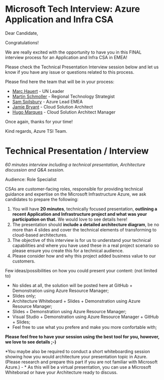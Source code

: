 # Microsoft Tech Interview: Azure Application and Infra CSA

Dear Candidate,

Congratulations!

We are really excited with the opportunity to have you in this FINAL interview process for an Application and Infra CSA in EMEA!

Please check the Technical Presentation Interview session below and let us know if you have any issue or questions related to this process.

Please find here the team that will be in your process:
* [Marc Hauert](https://www.linkedin.com/in/marc-hauert/) - UN Leader
* [Martin Schmoller](https://www.linkedin.com/in/martin-schm%C3%B6llerl-3b89592/) - Regional Technology Strategist 
* [Sam Spilsbury](https://www.linkedin.com/in/sam-spilsbury-0515b853/) - Azure Lead EMEA
* [Jamie Bryant](https://www.linkedin.com/in/jamiebryantmcse/) - Cloud Solution Architect
* [Hugo Marques](https://www.linkedin.com/in/hugomarques/) - Cloud Solution Architect Manager

Once again, thanks for your time!

Kind regards,
Azure TSI Team.


# Technical Presentation / Interview

*60 minutes interview including a technical presentation, Architecture discussion and Q&A session.*

Audience: Role Specialist

CSAs are customer-facing roles, responsible for providing technical guidance and expertise on the Microsoft Infrastructure Azure, we ask candidates to prepare the following:

1. You will have **20 minutes**, technically focused presentation, **outlining a recent Application and Infrastructure project and what was your participation on that.** We would love to see details here!
2. The presentation should **include a detailed architecture diagram**, be no more than 4 slides and cover the technical elements of transforming to cloud-based architectures.
3. The objective of this interview is for us to understand your technical capabilities and where you have used these in a real project scenario so please ensure you create this for a technical audience.
4. Please consider how and why this project added business value to our customers.

Few ideas/possibilities on how you could present your content: (not limited to)
* No slides at all, the solution will be posted here at GitHub + Demonstration using Azure Resource Manager;
* Slides only;
* Architecture Whiteboard + Slides + Demonstration using Azure Resource Manager;
* Slides  + Demonstration using Azure Resource Manager;
* Visual Studio + Demonstration using Azure Resource Manager + GitHub + Slides;
* Feel free to use what you prefere and make you more confortable with;

**Please feel free to have your session using the best tool for you, however, we love to see details ;-)**

*You maybe also be required to conduct a short whiteboarding session showing how you would architecture your presentation topic in Azure. (Please research and prepare this part if you are not familiar with Microsoft Azure.) - * As this will be a virtual presentation, you can use a Microsoft Whiteborad or have your Architecture ready to discuss.
